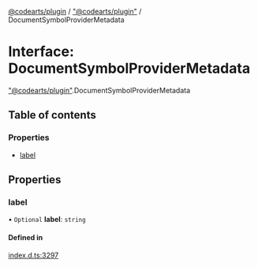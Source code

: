 [@codearts/plugin](../README.md) / ["@codearts/plugin"](../modules/_codearts_plugin_.md) / DocumentSymbolProviderMetadata

# Interface: DocumentSymbolProviderMetadata

["@codearts/plugin"](../modules/_codearts_plugin_.md).DocumentSymbolProviderMetadata

## Table of contents

### Properties

- [label](codearts_plugin_.DocumentSymbolProviderMetadata.md#label)

## Properties

### label

• `Optional` **label**: `string`

#### Defined in

[index.d.ts:3297](https://github.com/huaweicloud/cloudide-plugin-api/blob/3b0eee8/index.d.ts#L3297)
